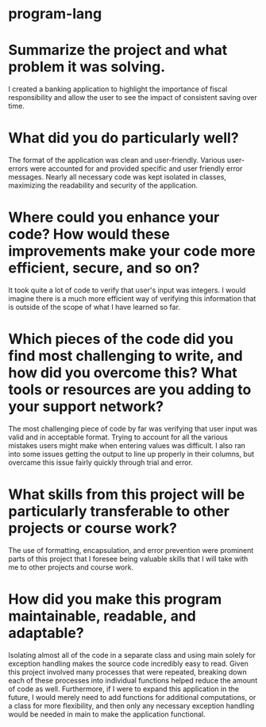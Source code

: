 # program-lang

# Summarize the project and what problem it was solving.
I created a banking application to highlight the importance of fiscal responsibility and allow the user to see the impact of consistent saving over time.

# What did you do particularly well?
The format of the application was clean and user-friendly. Various user-errors were accounted for and provided specific and user friendly error messages. Nearly all necessary code was kept isolated in classes, maximizing the readability and security of the application.

# Where could you enhance your code? How would these improvements make your code more efficient, secure, and so on?
It took quite a lot of code to verify that user's input was integers. I would imagine there is a much more efficient way of verifying this information that is outside of the scope of what I have learned so far.

# Which pieces of the code did you find most challenging to write, and how did you overcome this? What tools or resources are you adding to your support network?
The most challenging piece of code by far was verifying that user input was valid and in acceptable format. Trying to account for all the various mistakes users might make when entering values was difficult. I also ran into some issues getting the output to line up properly in their columns, but overcame this issue fairly quickly through trial and error.

# What skills from this project will be particularly transferable to other projects or course work?
The use of formatting, encapsulation, and error prevention were prominent parts of this project that I foresee being valuable skills that I will take with me to other projects and course work.

# How did you make this program maintainable, readable, and adaptable?
Isolating almost all of the code in a separate class and using main solely for exception handling makes the source code incredibly easy to read. Given this project involved many processes that were repeated, breaking down each of these processes into individual functions helped reduce the amount of code as well. Furthermore, if I were to expand this application in the future, I would merely need to add functions for additional computations, or a class for more flexibility, and then only any necessary exception handling would be needed in main to make the application functional.
